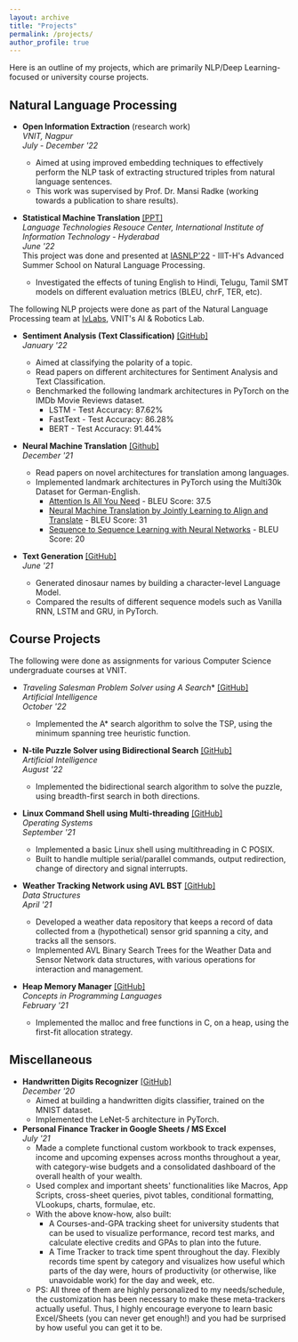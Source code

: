 ```yaml
---
layout: archive
title: "Projects"
permalink: /projects/
author_profile: true
---
```


Here is an outline of my projects, which are primarily NLP/Deep Learning-focused or university course projects.

## Natural Language Processing
- **Open Information Extraction** (research work) \
    _VNIT, Nagpur_ \
    _July - December '22_
    - Aimed at using improved embedding techniques to effectively perform the NLP task of extracting structured triples from natural language sentences.
    - This work was supervised by Prof. Dr. Mansi Radke (working towards a publication to share results).

- **Statistical Machine Translation** [[PPT]](https://docs.google.com/presentation/d/1-58IoGHbNI8Ji9Tqlyz_v6sYBe4C2gTJr_5YjeeAV4A/edit?usp=sharing) \
    _Language Technologies Resouce Center, International Institute of Information Technology - Hyderabad_ \
    _June '22_ \
    This project was done and presented at [IASNLP'22](https://ltrc.iiit.ac.in/iasnlp2022/) - IIIT-H's Advanced Summer School on Natural Language Processing. 
    - Investigated the effects of tuning English to Hindi, Telugu, Tamil SMT models on different evaluation metrics (BLEU, chrF, TER, etc).

The following NLP projects were done as part of the Natural Language Processing team at [IvLabs](https://www.ivlabs.in/), VNIT's AI & Robotics Lab. 

- **Sentiment Analysis (Text Classification)** [[GitHub]](https://github.com/IvLabs/Natural-Language-Processing/tree/master/text_classification) \
    _January '22_
    - Aimed at classifying the polarity of a topic.
    - Read papers on different architectures for Sentiment Analysis and Text Classification.
    - Benchmarked the following landmark architectures in PyTorch on the IMDb Movie Reviews dataset.
        - LSTM - Test Accuracy: 87.62%
        - FastText - Test Accuracy: 86.28%
        - BERT - Test Accuracy: 91.44%

- **Neural Machine Translation** [[Github]](https://github.com/IvLabs/Natural-Language-Processing/tree/master/neural_machine_translation) \
    _December '21_
    - Read papers on novel architectures for translation among languages.
    - Implemented landmark architectures in PyTorch using the Multi30k Dataset for German-English.
        - [Attention Is All You Need](https://arxiv.org/abs/1706.03762) - BLEU Score: 37.5 
        - [Neural Machine Translation by Jointly Learning to Align and Translate](https://arxiv.org/abs/1409.0473) - BLEU Score: 31
        - [Sequence to Sequence Learning with Neural Networks](https://arxiv.org/abs/1409.3215) - BLEU Score: 20

- **Text Generation** [[GitHub]](https://github.com/IvLabs/Natural-Language-Processing/tree/master/char_rnns) \
    _June '21_
    - Generated dinosaur names by building a character-level Language Model.
    - Compared the results of different sequence models such as Vanilla RNN, LSTM and GRU, in PyTorch.

## Course Projects
The following were done as assignments for various Computer Science undergraduate courses at VNIT.

- **Traveling Salesman Problem Solver using A* Search** [[GitHub]](https://github.com/FauzanFarooqui/TSP-solver) \
    _Artificial Intelligence_ \
    _October '22_
    - Implemented the A* search algorithm to solve the TSP, using the minimum spanning tree heuristic function.

- **N-tile Puzzle Solver using Bidirectional Search** [[GitHub]](https://github.com/FauzanFarooqui/n-tile-Puzzle-Solver) \
    _Artificial Intelligence_ \
    _August '22_
    - Implemented the bidirectional search algorithm to solve the puzzle, using breadth-first search in both directions.

- **Linux Command Shell using Multi-threading** [[GitHub]](https://github.com/FauzanFarooqui/Linux-Shell) \
    _Operating Systems_ \
    _September '21_
    - Implemented a basic Linux shell using multithreading in C POSIX.
    - Built to handle multiple serial/parallel commands, output redirection, change of directory and signal interrupts.

- **Weather Tracking Network using AVL BST** [[GitHub]](https://github.com/FauzanFarooqui/Data-Structures-Project---Weather-Data-Sensing-Network) \
    _Data Structures_ \
    _April '21_
    - Developed a weather data repository that keeps a record of data collected from a (hypothetical) sensor grid spanning a city, and tracks all the sensors.
    - Implemented AVL Binary Search Trees for the Weather Data and Sensor Network data structures, with various operations for interaction and management.

- **Heap Memory Manager** [[GitHub]](https://github.com/FauzanFarooqui/Heap-Memory-Management) \
    _Concepts in Programming Languages_ \
    _February '21_
    - Implemented the malloc and free functions in C, on a heap, using the first-fit allocation strategy.

## Miscellaneous
- **Handwritten Digits Recognizer** [[GitHub]](https://github.com/FauzanFarooqui/Handwritten-Digits-Classifier) \
    _December '20_
    - Aimed at building a handwritten digits classifier, trained on the MNIST dataset.
    - Implemented the LeNet-5 architecture in PyTorch.
- **Personal Finance Tracker in Google Sheets / MS Excel** \
    _July '21_
    - Made a complete functional custom workbook to track expenses, income and upcoming expenses across months throughout a year, with category-wise budgets and a consolidated dashboard of the overall health of your wealth. 
    - Used complex and important sheets' functionalities like Macros, App Scripts, cross-sheet queries, pivot tables, conditional formatting, VLookups, charts, formulae, etc.
    - With the above know-how, also built:
        - A Courses-and-GPA tracking sheet for university students that can be used to visualize performance, record test marks, and calculate elective credits and GPAs to plan into the future.
        - A Time Tracker to track time spent throughout the day. Flexibly records time spent by category and visualizes how useful which parts of the day were, hours of productivity (or otherwise, like unavoidable work) for the day and week, etc. 
    - PS: All three of them are highly personalized to my needs/schedule, the customization has been necessary to make these meta-trackers actually useful. Thus, I highly encourage everyone to learn basic Excel/Sheets (you can never get enough!) and you had be surprised by how useful you can get it to be.
